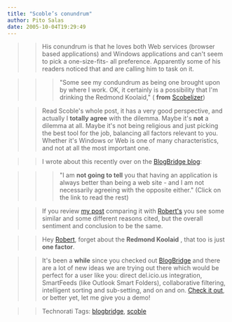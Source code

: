 ```yaml
---
title: "Scoble’s conundrum"
author: Pito Salas
date: 2005-10-04T19:29:49
---
```



>>

>> His conundrum is that he loves both Web services (browser based
applications) and Windows applications and can't seem to pick a one-size-fits-
all preference. Apparently some of his readers noticed that and are calling
him to task on it.

>>

>>> "Some see my condundrum as being one brought upon by where I work. OK, it
certainly is a possibility that I'm drinking the Redmond Koolaid," ( **from**
[Scobelizer](<http://radio.weblogs.com/0001011/2005/10/04.html#a11363>))

>>

>> Read Scoble's whole post, it has a very good perspective, and actually I
**totally agree** with the dilemma. Maybe it's **not** a dilemma at all. Maybe
it's not being religious and just picking the best tool for the job, balancing
all factors relevant to you. Whether it's Windows or Web is one of many
characteristics, and not at all the most important one.

>>

>> I wrote about this recently over on the [BlogBridge
blog](<http://www.blogbridge.com/archives/2005/09/downloadable_ap.php>):

>>

>>> "I am **not going to tell** you that having an application is always
better than being a web site - and I am not necessarily agreeing with the
opposite either." (Click on the link to read the rest)

>>

>> If you review [my
post](<http://www.blogbridge.com/archives/2005/09/downloadable_ap.php>)
comparing it with
[Robert's](<http://radio.weblogs.com/0001011/2005/10/04.html#a11363>) you see
some similar and some different reasons cited, but the overall sentiment and
conclusion to be the same.

>>

>> Hey [Robert](<http://radio.weblogs.com/0001011/2005/10/04.html#a11363>),
forget about the **Redmond Koolaid** , that too is just **one factor**.

>>

>> It's been a **while** since you checked out
[BlogBridge](<http://www.blogbridge.com/>) and there are a lot of new ideas we
are trying out there which would be perfect for a user like you: direct
del.icio.us integration, SmartFeeds (like Outlook Smart Folders),
collaborative filtering, intelligent sorting and sub-setting, and on and on.
[Check it out](<http://www.blogbridge.com/install/final/blogbridge.jnlp>), or
better yet, let me give you a demo!

>>

>> Technorati Tags: [blogbridge](<http://www.technorati.com/tag/blogbridge>),
[scoble](<http://www.technorati.com/tag/scoble>)


